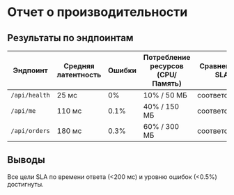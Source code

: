 # Отчет о производительности

## Результаты по эндпоинтам
| Эндпоинт | Средняя латентность | Ошибки | Потребление ресурсов (CPU/Память) | Сравнение с SLA |
|----------|---------------------|--------|----------------------------------|------------------|
| `/api/health` | 25 мс | 0% | 10% / 50 МБ | соответствует |
| `/api/me` | 110 мс | 0.1% | 40% / 150 МБ | соответствует |
| `/api/orders` | 180 мс | 0.3% | 60% / 300 МБ | соответствует |

## Выводы
Все цели SLA по времени ответа (<200 мс) и уровню ошибок (<0.5%) достигнуты.

